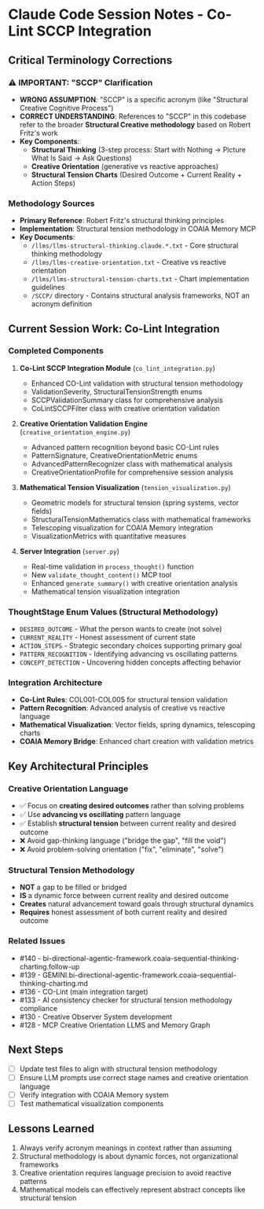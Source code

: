 # Claude Code Session Notes - Co-Lint SCCP Integration

## Critical Terminology Corrections

### ⚠️ IMPORTANT: "SCCP" Clarification
- **WRONG ASSUMPTION**: "SCCP" is a specific acronym (like "Structural Creative Cognitive Process")
- **CORRECT UNDERSTANDING**: References to "SCCP" in this codebase refer to the broader **Structural Creative methodology** based on Robert Fritz's work
- **Key Components**: 
  - **Structural Thinking** (3-step process: Start with Nothing → Picture What Is Said → Ask Questions)
  - **Creative Orientation** (generative vs reactive approaches)
  - **Structural Tension Charts** (Desired Outcome + Current Reality + Action Steps)

### Methodology Sources
- **Primary Reference**: Robert Fritz's structural thinking principles
- **Implementation**: Structural tension methodology in COAIA Memory MCP
- **Key Documents**: 
  - `/llms/llms-structural-thinking.claude.*.txt` - Core structural thinking methodology
  - `/llms/llms-creative-orientation.txt` - Creative vs reactive orientation
  - `/llms/llms-structural-tension-charts.txt` - Chart implementation guidelines
  - `/SCCP/` directory - Contains structural analysis frameworks, NOT an acronym definition

## Current Session Work: Co-Lint Integration

### Completed Components
1. **Co-Lint SCCP Integration Module** (`co_lint_integration.py`)
   - Enhanced CO-Lint validation with structural tension methodology
   - ValidationSeverity, StructuralTensionStrength enums
   - SCCPValidationSummary class for comprehensive analysis
   - CoLintSCCPFilter class with creative orientation validation

2. **Creative Orientation Validation Engine** (`creative_orientation_engine.py`)
   - Advanced pattern recognition beyond basic CO-Lint rules
   - PatternSignature, CreativeOrientationMetric enums
   - AdvancedPatternRecognizer class with mathematical analysis
   - CreativeOrientationProfile for comprehensive session analysis

3. **Mathematical Tension Visualization** (`tension_visualization.py`)
   - Geometric models for structural tension (spring systems, vector fields)
   - StructuralTensionMathematics class with mathematical frameworks
   - Telescoping visualization for COAIA Memory integration
   - VisualizationMetrics with quantitative measures

4. **Server Integration** (`server.py`)
   - Real-time validation in `process_thought()` function
   - New `validate_thought_content()` MCP tool
   - Enhanced `generate_summary()` with creative orientation analysis
   - Mathematical tension visualization integration

### ThoughtStage Enum Values (Structural Methodology)
- `DESIRED_OUTCOME` - What the person wants to create (not solve)
- `CURRENT_REALITY` - Honest assessment of current state
- `ACTION_STEPS` - Strategic secondary choices supporting primary goal
- `PATTERN_RECOGNITION` - Identifying advancing vs oscillating patterns
- `CONCEPT_DETECTION` - Uncovering hidden concepts affecting behavior

### Integration Architecture
- **Co-Lint Rules**: COL001-COL005 for structural tension validation
- **Pattern Recognition**: Advanced analysis of creative vs reactive language
- **Mathematical Visualization**: Vector fields, spring dynamics, telescoping charts
- **COAIA Memory Bridge**: Enhanced chart creation with validation metrics

## Key Architectural Principles

### Creative Orientation Language
- ✅ Focus on **creating desired outcomes** rather than solving problems
- ✅ Use **advancing vs oscillating** pattern language
- ✅ Establish **structural tension** between current reality and desired outcome
- ❌ Avoid gap-thinking language ("bridge the gap", "fill the void")
- ❌ Avoid problem-solving orientation ("fix", "eliminate", "solve")

### Structural Tension Methodology
- **NOT** a gap to be filled or bridged
- **IS** a dynamic force between current reality and desired outcome
- **Creates** natural advancement toward goals through structural dynamics
- **Requires** honest assessment of both current reality and desired outcome

### Related Issues
- #140 - bi-directional-agentic-framework.coaia-sequential-thinking-charting.follow-up
- #139 - GEMINI.bi-directional-agentic-framework.coaia-sequential-thinking-charting.md
- #136 - CO-Lint (main integration target)
- #133 - AI consistency checker for structural tension methodology compliance
- #130 - Creative Observer System development
- #128 - MCP Creative Orientation LLMS and Memory Graph

## Next Steps
- [ ] Update test files to align with structural tension methodology
- [ ] Ensure LLM prompts use correct stage names and creative orientation language
- [ ] Verify integration with COAIA Memory system
- [ ] Test mathematical visualization components

## Lessons Learned
1. Always verify acronym meanings in context rather than assuming
2. Structural methodology is about dynamic forces, not organizational frameworks
3. Creative orientation requires language precision to avoid reactive patterns
4. Mathematical models can effectively represent abstract concepts like structural tension
